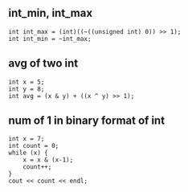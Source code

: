 ## int_min, int_max

```
int int_max = (int)((~((unsigned int) 0)) >> 1);
int int_min = ~int_max;
```

## avg of two int

```
int x = 5;
int y = 8;
int avg = (x & y) + ((x ^ y) >> 1);
```

## num of 1 in binary format of int

```
int x = 7;
int count = 0;
while (x) {
    x = x & (x-1);
    count++;
}
cout << count << endl;
```
